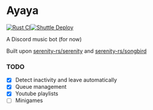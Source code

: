 # Ayaya

[![Rust CI](https://github.com/luqmanishere/ayaya-discord-bot/actions/workflows/checks.yaml/badge.svg?branch=main)](https://github.com/luqmanishere/ayaya-discord-bot/actions/workflows/checks.yaml)[![Shuttle Deploy](https://github.com/luqmanishere/ayaya-discord-bot/actions/workflows/shuttle-deploy.yaml/badge.svg)](https://github.com/luqmanishere/ayaya-discord-bot/actions/workflows/shuttle-deploy.yaml)

A Discord music bot (for now)

Built upon [serenity-rs/serenity](https://github.com/serenity-rs/serenity) and [serenity-rs/songbird](https://github.com/serenity-rs/songbird)

### TODO

- [x] Detect inactivity and leave automatically
- [x] Queue management
- [x] Youtube playlists
- [ ] Minigames
